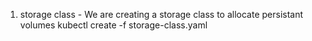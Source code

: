 1. storage class - We are creating a storage class to allocate persistant volumes
kubectl create -f storage-class.yaml
